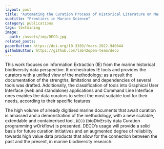 ```yaml
---
layout: post
title: "Automating the Curation Process of Historical Literature on Marine Biodiversity Using Text Mining: The DECO Workflow"
subtitle: "Frontiers in Marine Science"
category: publications
tags: textmining
image:
  path: /assets/img/DECO.jpg
related_posts:
paperButton: https://doi.org/10.3389/fmars.2022.940844 
githubButton: https://github.com/lab42open-team/deco
---
```




This work focuses on information Extraction (IE) from the marine historical biodiversity data perspective. 
It orchestrates IE tools and provides the curators with a unified view of the methodology; as a result the documentation of the strengths, limitations and dependencies of several tools was drafted. 
Additionally, the classification of tools into Graphical User Interface (web and standalone) applications and Command Line Interface ones enables the data curators to select the most suitable tool for their needs, according to their specific features

The high volume of already digitised marine documents that await curation is amassed and a demonstration of the methodology, with a new scalable, extendable and containerised tool, `DECO` (bioDivErsity data Curation programming wOrkflow) is presented. 
DECO’s usage will provide a solid basis for future curation initiatives and an augmented degree of reliability towards high value data products that allow for the connection between the past and the present, in marine biodiversity research.



